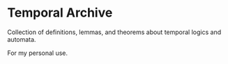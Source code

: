 # Temporal Archive

Collection of definitions, lemmas, and theorems about temporal logics
and automata.

For my personal use.
